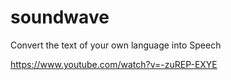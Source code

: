 # soundwave
Convert the text of your own language into Speech

https://www.youtube.com/watch?v=-zuREP-EXYE
